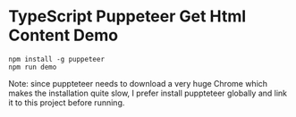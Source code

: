 TypeScript Puppeteer Get Html Content Demo
==========================================

```
npm install -g puppeteer
npm run demo
```

Note: since puppteteer needs to download a very huge Chrome which makes the installation quite slow,
I prefer install puppteteer globally and link it to this project before running.

